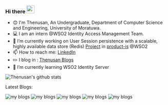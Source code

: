 ### Hi there <img src="https://media.giphy.com/media/hvRJCLFzcasrR4ia7z/giphy.gif" width="25px">

<!--
**sthenusan/sthenusan** is a ✨ _special_ ✨ repository because its `README.md` (this file) appears on your GitHub profile.-->

- :blush: I'm Thenusan, An Undergraduate, Department of Computer Science and Engineering, University of Moratuwa.
- :computer: I am an intern @WSO2 Identity Access Management Team.
- 🔭 I’m currently working on User Session persistence with a scalable, highly available data store (Redis) [Project](https://github.com/wso2/product-is/issues/10453) in [product-is](https://github.com/wso2/product-is) @WSO2
- 📫 How to reach me: [LinkedIn](www.linkedin.com/in/sthenusan)
- :pencil2:  I blog in : [Thenusan Blogs](https://sthenusan.medium.com/)
- 🌱 I’m currently learning WSO2 Identity Server 
<!---- 😄 Pronouns: ...
- ⚡ Fun fact: ...
- 👯 I’m looking to collaborate on ... 
- 🤔 I’m looking for help with ...-->

![Thenusan's github stats](https://github-readme-stats.vercel.app/api?username=sthenusan&show_icons=true&theme=radical)



Latest Blogs:

![my blogs](https://github-readme-medium-recent-article.vercel.app/medium/@sthenusan/1)
![my blogs](https://github-readme-medium-recent-article.vercel.app/medium/@sthenusan/2)
![my blogs](https://github-readme-medium-recent-article.vercel.app/medium/@sthenusan/3)
![my blogs](https://github-readme-medium-recent-article.vercel.app/medium/@sthenusan/4)
![my blogs](https://github-readme-medium-recent-article.vercel.app/medium/@sthenusan/5)
